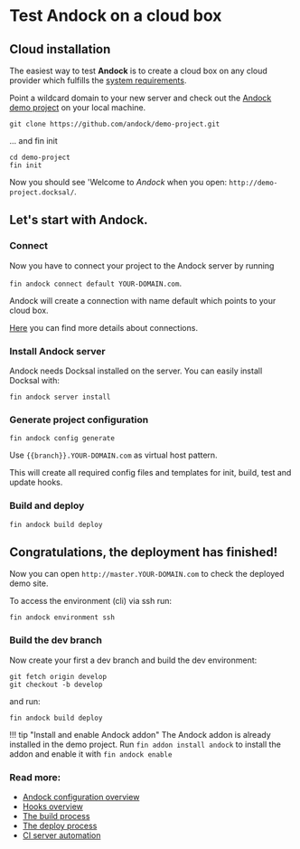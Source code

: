 # Test Andock on a cloud box
## Cloud installation
The easiest way to test <b>Andock</b> is to create a cloud box on any cloud provider which fulfills the [system requirements](system-requirements.md).

Point a wildcard domain to your new server and check out the [Andock demo project](https://github.com/andock/demo-project) on your local machine.
```
git clone https://github.com/andock/demo-project.git
```
... and fin init
```
cd demo-project
fin init
```
Now you should see 'Welcome to *Andock* when you open: `http://demo-project.docksal/`.


## Let's start with Andock.

### Connect
Now you have to connect your project to the Andock server by running 

`fin andock connect default YOUR-DOMAIN.com`. 

Andock will create a connection with name default which points to your cloud box.

[Here](../configuration/connections.md) you can find more details about connections.


### Install Andock server
Andock needs Docksal installed on the server. You can easily install Docksal with: 
```
fin andock server install
```
### Generate project configuration
```
fin andock config generate
```
Use `{{branch}}.YOUR-DOMAIN.com` as virtual host pattern.
 
This will create all required config files and templates for init, build, test and update hooks. 

### Build and deploy
```
fin andock build deploy
```

## Congratulations, the deployment has finished!

Now you can open `http://master.YOUR-DOMAIN.com` to check the deployed demo site.

To access the environment (cli) via ssh run:
```
fin andock environment ssh
```
### Build the dev branch
Now create your first a dev branch and build the dev environment:

```
git fetch origin develop
git checkout -b develop

```
and run: 

``` 
fin andock build deploy
```  

!!! tip "Install and enable Andock addon"
    The Andock addon is already installed in the demo project. Run `fin addon install andock` to install the addon and enable it with `fin andock enable` 
    

### Read more:
* [Andock configuration overview](../configuration/andock.md) 
* [Hooks overview](../configuration/hooks.md)
* [The build process](../configuration/build.md)
* [The deploy process](../configuration/environment.md)
* [CI server automation](../integrations/ci.md)
